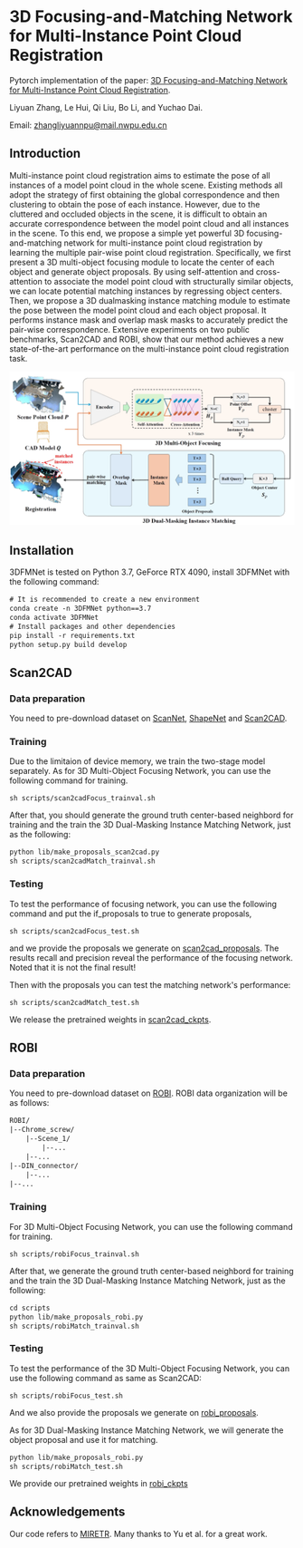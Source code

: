 # 3D Focusing-and-Matching Network for Multi-Instance Point Cloud Registration

Pytorch implementation of the paper:
[3D Focusing-and-Matching Network for Multi-Instance Point Cloud Registration](https://arxiv.org/pdf/2411.07740).

Liyuan Zhang, Le Hui, Qi Liu, Bo Li, and Yuchao Dai.

Email: zhangliyuannpu@mail.nwpu.edu.cn

## Introduction
Multi-instance point cloud registration aims to estimate the pose of all instances of a model point cloud in the whole scene. Existing methods all adopt the strategy of first obtaining the global correspondence and then clustering to obtain the pose of each instance. However, due to the cluttered and occluded objects in the scene, it is difficult to obtain an accurate correspondence between the model point cloud and all instances in the scene. To this end, we propose a simple yet powerful 3D focusing-and-matching network for multi-instance point cloud registration by learning the multiple pair-wise point cloud registration. Specifically, we first present a 3D multi-object focusing module to locate the center of each object and generate object proposals. By using self-attention and cross-attention to associate the model point cloud with structurally similar objects, we can locate potential matching instances by regressing object centers. Then, we propose a 3D dualmasking instance matching module to estimate the pose between the model point cloud and each object proposal. It performs instance mask and overlap mask masks to accurately predict the pair-wise correspondence. Extensive experiments on two public benchmarks, Scan2CAD and ROBI, show that our method achieves a new state-of-the-art performance on the multi-instance point cloud registration task.

![](assets/pipline.png)

## Installation

3DFMNet is tested on Python 3.7, GeForce RTX 4090, install 3DFMNet with the following command:

```
# It is recommended to create a new environment
conda create -n 3DFMNet python==3.7
conda activate 3DFMNet
# Install packages and other dependencies
pip install -r requirements.txt
python setup.py build develop
```


## Scan2CAD
### Data preparation
You need to pre-download dataset on [ScanNet](https://github.com/ScanNet/ScanNet), [ShapeNet](https://www.shapenet.org/) and [Scan2CAD](https://github.com/skanti/Scan2CAD).

### Training
Due to the limitaion of device memory, we train the two-stage model separately.
As for 3D Multi-Object Focusing Network, you can use the following command for training.
```
sh scripts/scan2cadFocus_trainval.sh
```
  
After that, you should generate the ground truth center-based neighbord for training and the train the 3D Dual-Masking Instance Matching Network, just as the following:
```
python lib/make_proposals_scan2cad.py
sh scripts/scan2cadMatch_trainval.sh
```

### Testing
To test the performance of focusing network, you can use the following command and put the if_proposals to true to generate proposals,
```
sh scripts/scan2cadFocus_test.sh
```
and we provide the proposals we generate on [scan2cad_proposals](https://drive.google.com/file/d/1pfIfsCiyru7_iDPVVhP_Yn8PoZcViS8p/view?usp=drive_link). The results recall and precision reveal the performance of the focusing network. Noted that it is not the final result! 

Then with the proposals you can test the matching network's performance:
```
sh scripts/scan2cadMatch_test.sh
```
We release the pretrained weights in [scan2cad_ckpts](https://drive.google.com/file/d/110CrsQnGQDzVu5lmFgLhDHWZVhSeTZvA/view?usp=drive_link).

## ROBI
### Data preparation
You need to pre-download dataset on [ROBI](https://www.trailab.utias.utoronto.ca/robi). ROBI data organization will be as follows:
```
ROBI/
|--Chrome_screw/
    |--Scene_1/
        |--...
    |--...
|--DIN_connector/
    |--...
|--...
```

### Training
For 3D Multi-Object Focusing Network, you can use the following command for training.
```
sh scripts/robiFocus_trainval.sh
```

After that, we generate the ground truth center-based neighbord for training and the train the 3D Dual-Masking Instance Matching Network, just as the following:
```
cd scripts
python lib/make_proposals_robi.py
sh scripts/robiMatch_trainval.sh
```

### Testing
To test the performance of the 3D Multi-Object Focusing Network, you can use the following command as same as Scan2CAD:
```
sh scripts/robiFocus_test.sh
```
And we also provide the proposals we generate on [robi_proposals](https://drive.google.com/file/d/194kxsWUAzG_TiBG_DSQP1uyMClOzqlFZ/view?usp=drive_link).

As for 3D Dual-Masking Instance Matching Network, we will generate the object proposal and use it for matching.
```
python lib/make_proposals_robi.py
sh scripts/robiMatch_test.sh
```
We provide our pretrained weights in [robi_ckpts](https://drive.google.com/file/d/110CrsQnGQDzVu5lmFgLhDHWZVhSeTZvA/view?usp=drive_link)

## Acknowledgements
Our code refers to [MIRETR](https://github.com/zhiyuanYU134/MIRETR). Many thanks to Yu et al. for a great work.

